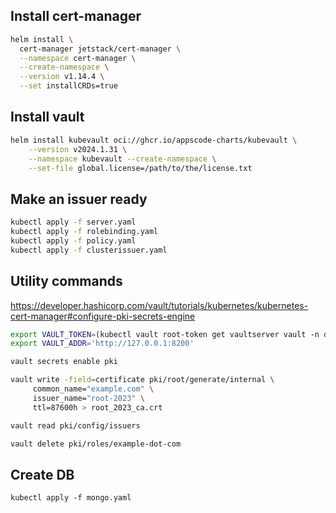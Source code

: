 
## Install cert-manager
```bash
helm install \
  cert-manager jetstack/cert-manager \
  --namespace cert-manager \
  --create-namespace \
  --version v1.14.4 \
  --set installCRDs=true
```

## Install vault
```bash
helm install kubevault oci://ghcr.io/appscode-charts/kubevault \
    --version v2024.1.31 \
    --namespace kubevault --create-namespace \
    --set-file global.license=/path/to/the/license.txt
```

## Make an issuer ready

```bash
kubectl apply -f server.yaml
kubectl apply -f rolebinding.yaml
kubectl apply -f policy.yaml
kubectl apply -f clusterissuer.yaml
```

## Utility commands

https://developer.hashicorp.com/vault/tutorials/kubernetes/kubernetes-cert-manager#configure-pki-secrets-engine

```bash
export VAULT_TOKEN=(kubectl vault root-token get vaultserver vault -n demo --value-only)
export VAULT_ADDR='http://127.0.0.1:8200'
```

```bash
vault secrets enable pki
```


```bash
vault write -field=certificate pki/root/generate/internal \
     common_name="example.com" \
     issuer_name="root-2023" \
     ttl=87600h > root_2023_ca.crt
```

```bash
vault read pki/config/issuers
```

```bash
vault delete pki/roles/example-dot-com
```

## Create DB
`kubectl apply -f mongo.yaml`